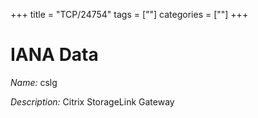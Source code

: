 +++
title = "TCP/24754"
tags = [""]
categories = [""]
+++

# IANA Data

_Name:_ cslg

_Description:_ Citrix StorageLink Gateway

